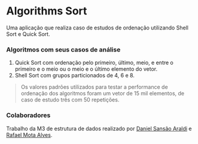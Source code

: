 # Algorithms Sort

Uma aplicação que realiza caso de estudos de ordenação utilizando Shell Sort e Quick Sort.

### Algoritmos com seus casos de análise

1. Quick Sort com ordenação pelo primeiro, último, meio, e entre o primeiro e o meio ou o meio e o último elemento do vetor.
2. Shell Sort com grupos particionados de 4, 6 e 8.

> Os valores padrões utilizados para testar a performance de ordenação dos algoritmos foram um vetor de 15 mil elementos, de caso de estudo três com 50 repetições.

### Colaboradores
Trabalho da M3 de estrutura de dados realizado por [Daniel Sansão Araldi](https://github.com/DanielAraldi) e [Rafael Mota Alves](https://github.com/RafaelMotaAlvess).
